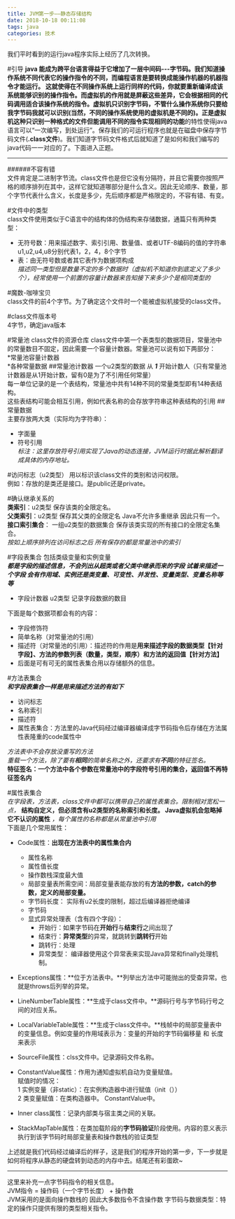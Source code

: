 ```yaml
---
title: JVM第一步——静态存储结构
date: 2018-10-18 00:11:08
tags: java
categories: 技术
---
```

我们平时看到的运行java程序实际上经历了几次转换。


#引导
**java 能成为跨平台语言得益于它增加了一层中间码---字节码。**我们知道操作系统不同代表它的操作指令的不同，而编程语言是要转换成能操作机器的机器指令才能运行。 这就使得在不同操作系统上运行同样的代码，你就要重新编译成该系统能够识别的操作指令。而虚拟机的作用就是屏蔽这些差异，它会根据相同的代码调用适合该操作系统的指令。虚拟机只识别字节码，不管什么操作系统你只要给我字节码我就可以识别(当然，不同的操作系统使用的虚拟机是不同的)。正是虚拟机这种**只识别一种格式的文件但能调用不同的指令实现相同的功能**的特性使得java语言可以“一次编写，到处运行”。保存我们的可运行程序也就是在磁盘中保存字节码文件(**.class文件**)。我们知道字节码文件格式后就知道了是如何和我们编写的java代码一一对应的了。下面进入正题。   

----------------------------------------------------------------------------------------------------------------------------------------------
######不容有错  
文件肯定是二进制字节流。class文件也是但它没有分隔符，并且它需要你按照严格的顺序排列在其中，这样它就知道哪部分是什么含义。因此无论顺序、数量，那个字节代表什么含义，长度是多少，先后顺序都是严格限定的，不容有错、有变。


#文件中的类型  
class文件使用类似于C语言中的结构体的伪结构来存储数据，通篇只有两种类型： 
* 无符号数：用来描述数字、索引引用、数量值、或者UTF-8编码的值的字符串 u1,u2,u4,u8分别代表1，2，4，8个字节  
* 表：由无符号数或者其它表作为数据项构成  
 *描述同一类型但是数量不定的多个数据时（虚拟机不知道你到底定义了多少个），经常使用一个前置的容量计数器来告知接下来多少个是相同类型的*


#魔数-咖啡宝贝  
class文件的前4个字节。为了确定这个文件时一个能被虚拟机接受的class文件。

#class文件版本号  
4字节，确定java版本

#常量池 class文件的资源仓库
class文件中第一个表类型的数据项目，常量池中的常量数目不固定，因此需要一个容量计数器。常量池可以说有如下两部分：  
*常量池容量计数器  
*各种常量数据
##常量池计数器
一个u2类型的数据 从 ***1*** 开始计数人（只有常量池计数器是从1开始计数，留有0是为了不引用任何常量）  
每一单位记录的是一个表结构，常量池中共有14种不同的常量类型即有14种表结构。  
这些表结构可能会相互引用，例如代表名称的会存放字符串这种表结构的引用
##常量数据  
主要存放两大类（实际均为字符串）：

* 字面量
* 符号引用  
    *标注：这里存放符号引用实现了Java的动态连接，JVM运行时据此解析翻译成具体的内存地址。*

#访问标志（u2类型）
用以标识该class文件的类别和访问权限。  
例如：存放的是类还是接口。是public还是private。

#确认继承关系的  
**类索引**：u2类型 保存该类的全限定名。  
**父类索引**：u2类型 保存其父类的全限定名 Java不允许多重继承 因此只有一个。  
**接口索引集合**： 一组u2类型的数据集合 保存该类实现的所有接口的全限定名集合。  
*按如上顺序排列在访问标志之后 所有保存的都是常量池中的索引*

#字段表集合 包括类级变量和实例变量  
***都是字段的描述信息，不会列出从超类或者父类中继承而来的字段 试着来描述一个字段 会有作用域、实例还是类变量、可变性、并发性、变量类型、变量名称等等***  

* 字段计数器 u2类型 记录字段数据的数目

下面是每个数据项都会有的内容：  

* 字段修饰符
* 简单名称（对常量池的引用）
* 描述符（对常量池的引用）：描述符的作用是**用来描述字段的数据类型【针对字段】、方法的参数列表（数量，类型，顺序）和方法的返回值【针对方法】**   
* 后面是可有可无的属性表集合用以存储额外的信息。

#方法表集合  
***和字段表集合一样是用来描述方法的有如下*** 

* 访问标志
* 名称索引
* 描述符
* 属性表集合：方法里的Java代码经过编译器编译成字节码指令后存储在方法属性表隆重的code属性中

*方法表中不会存放没重写的方法*  
*重载一个方法，除了要有**相同**的简单名称之外，还要求有**不同**的特征签名。*  
**特征签名：一个方法中各个参数在常量池中的字段符号引用的集合，返回值不再特征签名内**

#属性表集合  
*在字段表，方法表，class文件中都可以携带自己的属性表集合。限制相对宽松一点，* **结构自定义，但必须含有u2类型的名称索引和长度。   Java虚拟机会忽略掉它不认识的属性**   *，每个属性的名称都是从常量池中引用*  
下面是几个常用属性：

* Code属性：**出现在方法表中的属性集合内**
    * 属性名称
    * 属性值长度
    * 操作数栈深度最大值
    * 局部变量表所需空间：局部变量表能存放的有**方法的参数，catch的参数，定义的局部变量。**
    * 字节码长度： 实际有u2长度的限制，超过后编译器拒绝编译
    * 字节码
    * 显式异常处理表（含有四个字段）：
        * 开始行：如果字节码在**开始行**与**结束行**之间出现了
        * 结束行：**异常类型**的异常，就跳转到**跳转行**开始
        * 跳转行：处理
        * 异常类型：  编译器使用这个异常表来实现Java异常和finally处理机制。
* Exceptions属性：**位于方法表中。**列举出方法中可能抛出的受查异常。也就是throws后列举的异常。
* LineNumberTable属性：**生成于class文件中。**源码行号与字节码行号之间的对应关系。
* LocalVariableTable属性：**生成于class文件中。**栈帧中的局部变量表中的变量信息。例如变量的作用域表示为：变量的开始的字节码偏移量 和 长度来表示
* SourceFile属性：clss文件中。记录源码文件名称。
* ConstantValue属性：作用为通知虚拟机自动为变量赋值。  
 赋值时的情况：  
 1 实例变量（非static）：在实例构造器中进行赋值（init（））   
2 类变量赋值：在类构造器中。  ConstantValue中。

* Inner class属性：记录内部类与宿主类之间的关联。
* StackMapTable属性：在类加载阶段的**字节码验证**阶段使用。内容的意义表示执行到该字节码时局部变量表和操作数栈的验证类型


上述就是我们代码经过编译后的样子，这是我们的程序开始的第一步，下一步就是如何将程序从静态的硬盘转到动态的内存中去。结尾还有彩蛋欧~


******************************************

这里来补充一点字节码指令的相关信息。  
JVM指令 = 操作码（一个字节长度） + 操作数  
JVM采用的是面向操作数栈的 因此大多数指令不含操作数
字节码与数据类型：特定的操作只提供有限的类型相关指令。